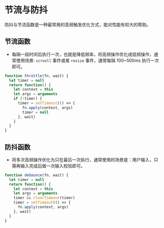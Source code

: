 # 节流与防抖

防抖与节流函数是一种最常用的高频触发优化方式，能对性能有较大的帮助。

## 节流函数

- 每隔一段时间后执行一次，也就是降低频率，将高频操作优化成低频操作，通常使用场景: `scrooll` 事件或者 `resize` 事件，通常每隔 100~500ms 执行一次即可。

```js
function throttle(fn, wait) {
  let timer = null
  return function() {
    let context = this
    let args = arguments
    if (!timer) {
      timer = setTimeout(() => {
        fn.apply(context, args)
        timer = null
      }, wait)
    }
  }
}
```

## 防抖函数

- 将多次高频操作优化为只在最后一次执行，通常使用的场景是：用户输入，只需再输入完成后做一次输入校验即可。

```js
function debounce(fn, wait) {
  let timer = null
  return function() {
    let context = this
    let args = arguments
    timer && clearTimeout(timer)
    timer = setTimeout(() => {
      fn.apply(context, args)
    }, wait)
  }
}
```
